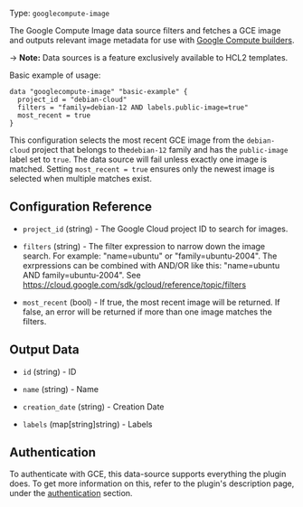 Type: `googlecompute-image`

The Google Compute Image data source filters and fetches a GCE image and outputs relevant image metadata for
use with [Google Compute builders](/packer/integrations/hashicorp/googlecompute).

-> **Note:** Data sources is a feature exclusively available to HCL2 templates.

Basic example of usage:

```hcl
data "googlecompute-image" "basic-example" {
  project_id = "debian-cloud"
  filters = "family=debian-12 AND labels.public-image=true"
  most_recent = true
}
```

This configuration selects the most recent GCE image from the `debian-cloud` project that belongs to the`debian-12` family and has the `public-image` label set to `true`.
The data source will fail unless exactly one image is matched. Setting `most_recent = true` ensures only the newest image is selected when multiple matches exist.

## Configuration Reference

<!-- Code generated from the comments of the Config struct in datasource/image/data.go; DO NOT EDIT MANUALLY -->

- `project_id` (string) - The Google Cloud project ID to search for images.

- `filters` (string) - The filter expression to narrow down the image search.
  For example: "name=ubuntu" or "family=ubuntu-2004".
  The exrpressions can be combined with AND/OR like this:
  "name=ubuntu AND family=ubuntu-2004".
  See https://cloud.google.com/sdk/gcloud/reference/topic/filters

- `most_recent` (bool) - If true, the most recent image will be returned.
  If false, an error will be returned if more than one image matches the filters.

<!-- End of code generated from the comments of the Config struct in datasource/image/data.go; -->


## Output Data

<!-- Code generated from the comments of the DatasourceOutput struct in datasource/image/data.go; DO NOT EDIT MANUALLY -->

- `id` (string) - ID

- `name` (string) - Name

- `creation_date` (string) - Creation Date

- `labels` (map[string]string) - Labels

<!-- End of code generated from the comments of the DatasourceOutput struct in datasource/image/data.go; -->


## Authentication

To authenticate with GCE, this data-source supports everything the plugin does.
To get more information on this, refer to the plugin's description page, under
the [authentication](/packer/integrations/hashicorp/googlecompute#authentication) section.
